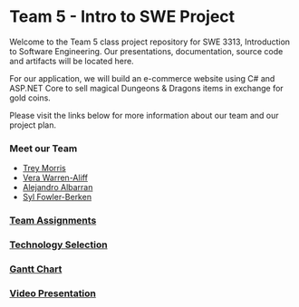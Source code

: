# Team 5 - Intro to SWE Project

  Welcome to the Team 5 class project repository for SWE 3313, Introduction to Software Engineering.
  Our presentations, documentation, source code and artifacts will be located here.

  For our application, we will build an e-commerce website using C# and ASP.NET Core to sell magical Dungeons & Dragons items in exchange for gold coins.

  Please visit the links below for more information about our team and our project plan. 

### Meet our Team
  - [Trey Morris](Project/trey_morris-résumé.md)
  - [Vera Warren-Aliff](Project/vera_warren_aliff-résumé.md)
  - [Alejandro Albarran](Project/alejandro_albarran-résumé.md)
  - [Syl Fowler-Berken](Project/syl_fowler_berken-résumé.md)

### [Team Assignments](Project/team-assignments.md)

### [Technology Selection](Project/technology-selection.md)

### [Gantt Chart](https://adkisson-swe-f23.youtrack.cloud/gantt-charts/174-7)

### [Video Presentation](presentations/1-project-plan-presentation.mp4)
